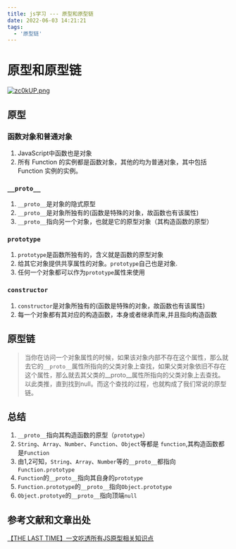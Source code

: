 ```yaml
---
title: js学习 --- 原型和原型链 
date: 2022-06-03 14:21:21 
tags: 
  - '原型链'
---
```


# 原型和原型链

[![zc0kUP.png](https://s1.ax1x.com/2022/12/07/zc0kUP.png)](https://imgse.com/i/zc0kUP)

## 原型
### 函数对象和普通对象
1. JavaScript中函数也是对象
2. 所有 Function 的实例都是函数对象，其他的均为普通对象，其中包括 Function 实例的实例。

### `__proto__`
1. `__proto__`是对象的隐式原型
2. `__proto__`是对象所独有的(函数是特殊的对象，故函数也有该属性)
3. `__proto__`指向另一个对象，也就是它的原型对象（其构造函数的原型）

### `prototype`
1. `prototype`是函数所独有的，含义就是函数的原型对象
2. 给其它对象提供共享属性的对象。`prototype`自己也是对象.
3. 任何一个对象都可以作为`prototype`属性来使用

### `constructor`
1. `constructor`是对象所独有的(函数是特殊的对象，故函数也有该属性)
2. 每一个对象都有其对应的构造函数，本身或者继承而来,并且指向构造函数

## 原型链
> 当你在访问一个对象属性的时候，如果该对象内部不存在这个属性，那么就去它的`__proto__`属性所指向的父类对象上查找，如果父类对象依旧不存在这个属性，那么就去其父类的__proto__属性所指向的父类对象上去查找。以此类推，直到找到null。而这个查找的过程，也就构成了我们常说的原型链。

## 总结
1. `__proto__`指向其构造函数的原型（`prototype`）
2. `String`、`Array`、`Number`、`Function`、`Object`等都是 `function`,其构造函数都是`Function`
3. 由1,2可知，`String`、`Array`、`Number`等的`__proto__`都指向 `Function.prototype`
4. `Function`的`__proto__`指向其自身的`prototype`
5. `Function.prototype`的`__proto__`指向`Object.prototype`
6. `Object.prototye`的`__proto__`指向顶端`null`

## 参考文献和文章出处
[【THE LAST TIME】一文吃透所有JS原型相关知识点](https://juejin.cn/post/6844903984335945736#heading-4)
